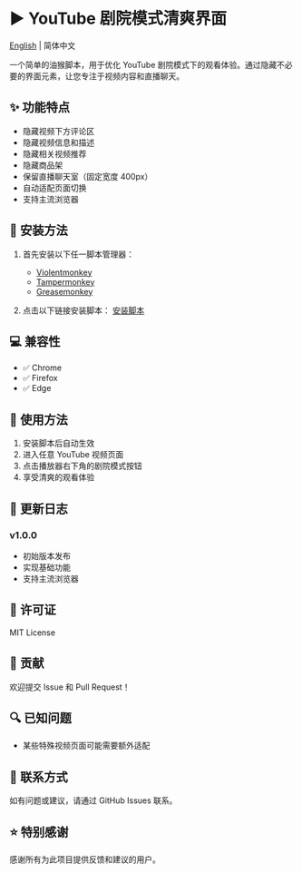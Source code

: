 # ▶️ YouTube 剧院模式清爽界面

[English](./README_EN.md) | 简体中文

一个简单的油猴脚本，用于优化 YouTube 剧院模式下的观看体验。通过隐藏不必要的界面元素，让您专注于视频内容和直播聊天。

## ✨ 功能特点

- 隐藏视频下方评论区
- 隐藏视频信息和描述
- 隐藏相关视频推荐
- 隐藏商品架
- 保留直播聊天室（固定宽度 400px）
- 自动适配页面切换
- 支持主流浏览器

## 🔧 安装方法

1. 首先安装以下任一脚本管理器：
   - [Violentmonkey](https://violentmonkey.github.io/)
   - [Tampermonkey](https://www.tampermonkey.net/)
   - [Greasemonkey](https://www.greasespot.net/)

2. 点击以下链接安装脚本：
   [安装脚本](https://github.com/ZEERDEER/youtube-theather-clean/raw/main/youtube-theather-clean.js)

## 💻 兼容性

- ✅ Chrome
- ✅ Firefox
- ✅ Edge

## 🎯 使用方法

1. 安装脚本后自动生效
2. 进入任意 YouTube 视频页面
3. 点击播放器右下角的剧院模式按钮
4. 享受清爽的观看体验

## 🔄 更新日志

### v1.0.0
- 初始版本发布
- 实现基础功能
- 支持主流浏览器

## 📝 许可证

MIT License

## 🤝 贡献

欢迎提交 Issue 和 Pull Request！

## 🔍 已知问题

- 某些特殊视频页面可能需要额外适配

## 📮 联系方式

如有问题或建议，请通过 GitHub Issues 联系。

## ⭐ 特别感谢

感谢所有为此项目提供反馈和建议的用户。
